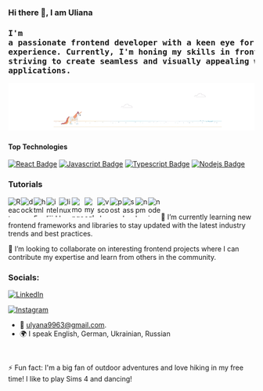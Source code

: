 ### Hi there 👋, I am Uliana

### <pre>I'm a passionate frontend developer with a keen eye for design and user experience. Currently, I'm honing my skills in frontend technologies and striving to create seamless and visually appealing web applications.</pre>

<!-- ![Header](https://github.com/ulyanatouch/ulyanatouch/blob/main/assets/feniks.png) -->

![Profile image](https://github.com/ulyanatouch/ulyanatouch/blob/main/assets/no__internet2.gif)

#### Top Technologies

[![React Badge](https://img.shields.io/badge/-React-61DBFB?style=for-the-badge&labelColor=black&logo=react&logoColor=61DBFB)](#) [![Javascript Badge](https://img.shields.io/badge/-Javascript-F0DB4F?style=for-the-badge&labelColor=black&logo=javascript&logoColor=F0DB4F)](#) [![Typescript Badge](https://img.shields.io/badge/-Typescript-007acc?style=for-the-badge&labelColor=black&logo=typescript&logoColor=007acc)](#) [![Nodejs Badge](https://img.shields.io/badge/-Nodejs-3C873A?style=for-the-badge&labelColor=black&logo=node.js&logoColor=3C873A)](#) 

### Tutorials

<img align="left" alt="React" width="26px" src="https://cdn.jsdelivr.net/gh/devicons/devicon/icons/css3/css3-original.svg" height="40" alt="css3 logo"  />
<img align="left" width="26px" src="https://skillicons.dev/icons?i=docker" height="40" alt="docker logo"  />
<img align="left" width="26px" src="https://cdn.jsdelivr.net/gh/devicons/devicon/icons/html5/html5-original.svg" height="40" alt="html5 logo"  />
<img align="left" width="26px" src="https://skillicons.dev/icons?i=idea" height="40" alt="intellijidea logo"  />
<img align="left" width="26px" src="https://cdn.jsdelivr.net/gh/devicons/devicon/icons/linux/linux-original.svg" height="40" alt="linux logo"  />
<img align="left" width="26px" src="https://cdn.jsdelivr.net/gh/devicons/devicon/icons/mongodb/mongodb-original.svg" height="40" alt="mongodb logo"  />
<img align="left" width="26px" src="https://cdn.simpleicons.org/mysql/4479A1" height="40" alt="mysql logo"  />
<img align="left" width="26px" src="https://cdn.jsdelivr.net/gh/devicons/devicon/icons/vscode/vscode-original.svg" height="40" alt="vscode logo"  />
<img align="left" width="26px" src="https://cdn.simpleicons.org/postman/FF6C37" height="40" alt="postman logo"  />
<img align="left" width="26px" src="https://cdn.simpleicons.org/sass/CC6699" height="40" alt="sass logo"  />
<img align="left" width="26px" src="https://cdn.jsdelivr.net/gh/devicons/devicon/icons/npm/npm-original-wordmark.svg" height="40" alt="npm logo"  />
<img align="left" width="26px" src="https://cdn.simpleicons.org/nodedotjs/339933" height="40" alt="nodejs logo"  />
  
&nbsp;
&nbsp;

🌱 I’m currently learning new frontend frameworks and libraries to stay updated with the latest industry trends and best practices.

👯 I’m looking to collaborate on interesting frontend projects where I can contribute my expertise and learn from others in the community.

### Socials:

[![LinkedIn](https://img.shields.io/badge/-LinkedIn-090909?style=for-the-badge&logo=linkedin&logoColor=007BB6)](https://www.linkedin.com/in/uliana9963)

[![Instagram](https://img.shields.io/badge/-Instagram-090909?style=for-the-badge&logo=instagram&logoColor=B4068E)](https://www.instagram.com/ulyanatouch)

- :email: ulyana9963@gmail.com.
- 🌍 I speak English, German, Ukrainian, Russian

<br>

⚡ Fun fact: I'm a big fan of outdoor adventures and love hiking in my free time! I like to play Sims 4 and dancing!
